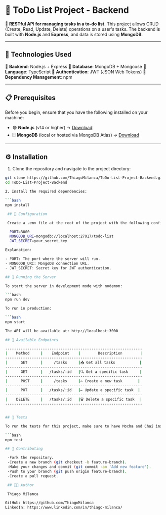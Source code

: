 # 📝 ToDo List Project - Backend

🚀 **RESTful API for managing tasks in a to-do list.**
This project allows CRUD (Create, Read, Update, Delete) operations on a user's tasks. The backend is built with **Node.js** and **Express**, and data is stored using **MongoDB**.

---

## 📌 Technologies Used

🔹 **Backend**: Node.js + Express
🔹 **Database**: MongoDB + Mongoose
🔹 **Language**: TypeScript
🔹 **Authentication**: JWT (JSON Web Tokens)
🔹 **Dependency Management**: npm

---

## 📋 Prerequisites

Before you begin, ensure that you have the following installed on your machine:

-   🟢 **Node.js** (v14 or higher) → [Download](https://nodejs.org/)
-   🗄️ **MongoDB** (local or hosted via MongoDB Atlas) → [Download](https://www.mongodb.com/)

---

## ⚙️ Installation

1. Clone the repository and navigate to the project directory:

````bash
git clone https://github.com/ThiagoMilanca/ToDo-List-Project-Backend.git
cd ToDo-List-Project-Backend

2. Install the required dependencies:

```bash
npm install

 ## 🔧 Configuration

 Create a .env file at the root of the project with the following configuration:

  PORT=3000
  MONGODB_URI=mongodb://localhost:27017/todo-list
  JWT_SECRET=your_secret_key

Explanation:

- PORT: The port where the server will run.
- MONGODB_URI: MongoDB connection URL.
- JWT_SECRET: Secret key for JWT authentication.

## 🚀 Running the Server

To start the server in development mode with nodemon:

```bash
npm run dev

To run in production:

```bash
npm start

The API will be available at: http://localhost:3000

## 📡 Available Endpoints

--------------------------------------------------------------
|    Method     |    Endpoint    |        Description        |
--------------------------------------------------------------
|      GET      |     /tasks     |📥 Get all tasks           |
--------------------------------------------------------------
|      GET      |   /tasks/:id   |🔍 Get a specific task     |
--------------------------------------------------------------
|      POST     |     /tasks     |✍️ Create a new task       |
--------------------------------------------------------------
|      PUT      |   /tasks/:id   |✏️ Update a specific task  |
--------------------------------------------------------------
|    DELETE     |   /tasks/:id   |🗑️ Delete a specific task  |
--------------------------------------------------------------


## 🧪 Tests

To run the tests for this project, make sure to have Mocha and Chai installed, then run:

```bash
npm test

## 🤝 Contributing

 -Fork the repository.
 -Create a new branch (git checkout -b feature-branch).
 -Make your changes and commit (git commit -am 'Add new feature').
 -Push to your branch (git push origin feature-branch).
 -Create a pull request.

 ## 👨‍💻 Author

 Thiago Milanca

GitHub: https://github.com/ThiagoMilanca
LinkedIn: https://www.linkedin.com/in/thiago-milanca/
````
